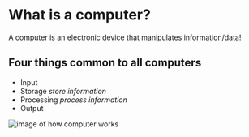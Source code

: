 # What is a computer?
A computer is an electronic device that manipulates information/data!

## **Four things common to all computers**
- Input
- Storage *store information*
- Processing *process information*
- Output

![image of how computer works](https://www.google.com/url?sa=i&url=https%3A%2F%2Fwww.hhs.hermon.net%2Fo%2Fpa-duran-school%2Fpage%2F3rd-grade-links--2&psig=AOvVaw0PvznsGq89-Gnc8OIVFQLz&ust=1611939438483000&source=images&cd=vfe&ved=0CAIQjRxqFwoTCKi-w7-Mv-4CFQAAAAAdAAAAABAP)
